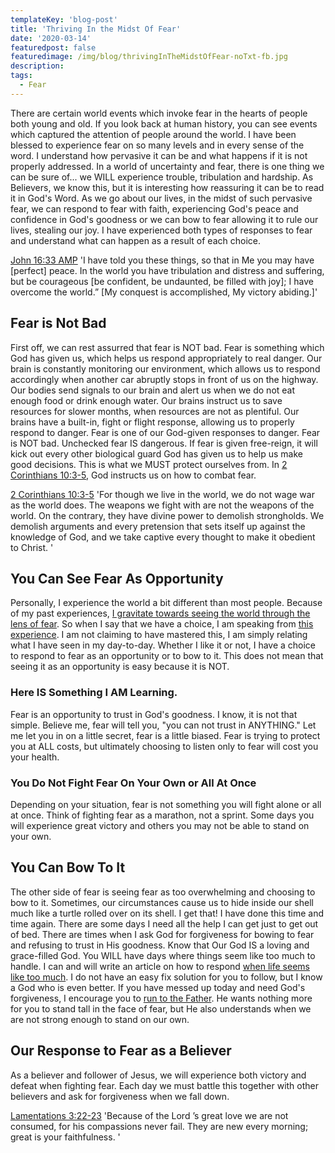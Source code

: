 ```yaml
---
templateKey: 'blog-post'
title: 'Thriving In the Midst Of Fear'
date: '2020-03-14'
featuredpost: false
featuredimage: /img/blog/thrivingInTheMidstOfFear-noTxt-fb.jpg
description:
tags:
  - Fear
---
```


There are certain world events which invoke fear in the hearts of people both young and old. If you look back at human history, you can see events which captured the attention of people around the world. I have been blessed to experience fear on so many levels and in every sense of the word. I understand how pervasive it can be and what happens if it is not properly addressed. In a world of uncertainty and fear, there is one thing we can be sure of... we WILL experience trouble, tribulation and hardship. As Believers, we know this, but it is interesting how reassuring it can be to read it in God's Word. As we go about our lives, in the midst of such pervasive fear, we can respond to fear with faith, experiencing God's peace and confidence in God's goodness or we can bow to fear allowing it to rule our lives, stealing our joy. I have experienced both types of responses to fear and understand what can happen as a result of each choice.

[John 16:33 AMP](https://my.bible.com/bible/1588/JHN.16.33)
'I have told you these things, so that in Me you may have [perfect] peace. In the world you have tribulation and distress and suffering, but be courageous [be confident, be undaunted, be filled with joy]; I have overcome the world.” [My conquest is accomplished, My victory abiding.]'

## Fear is Not Bad

First off, we can rest assurred that fear is NOT bad. Fear is something which God has given us, which helps us respond appropriately to real danger. Our brain is constantly monitoring our environment, which allows us to respond accordingly when another car abruptly stops in front of us on the highway. Our bodies send signals to our brain and alert us when we do not eat enough food or drink enough water. Our brains instruct us to save resources for slower months, when resources are not as plentiful. Our brains have a built-in, fight or flight response, allowing us to properly respond to danger. Fear is one of our God-given responses to danger. Fear is NOT bad. Unchecked fear IS dangerous. If fear is given free-reign, it will kick out every other biological guard God has given us to help us make good decisions. This is what we MUST protect ourselves from. In [2 Corinthians 10:3-5](https://my.bible.com/bible/111/2CO.10.3-5), God instructs us on how to combat fear.

[2 Corinthians 10:3-5](https://my.bible.com/bible/111/2CO.10.3-5)
'For though we live in the world, we do not wage war as the world does. The weapons we fight with are not the weapons of the world. On the contrary, they have divine power to demolish strongholds. We demolish arguments and every pretension that sets itself up against the knowledge of God, and we take captive every thought to make it obedient to Christ. '

## You Can See Fear As Opportunity

Personally, I experience the world a bit different than most people. Because of my past experiences, [I gravitate towards seeing the world through the lens of fear](https://www.craigbooker.com/blog/all-consuming-fear/). So when I say that we have a choice, I am speaking from [this experience](https://www.craigbooker.com/blog/all-consuming-fear/). I am not claiming to have mastered this, I am simply relating what I have seen in my day-to-day. Whether I like it or not, I have a choice to respond to fear as an opportunity or to bow to it. This does not mean that seeing it as an opportunity is easy because it is NOT.

### Here IS Something I AM Learning.

Fear is an opportunity to trust in God's goodness. I know, it is not that simple. Believe me, fear will tell you, "you can not trust in ANYTHING." Let me let you in on a little secret, fear is a little biased. Fear is trying to protect you at ALL costs, but ultimately choosing to listen only to fear will cost you your health.

### You Do Not Fight Fear On Your Own or All At Once

Depending on your situation, fear is not something you will fight alone or all at once. Think of fighting fear as a marathon, not a sprint. Some days you will experience great victory and others you may not be able to stand on your own.

## You Can Bow To It

The other side of fear is seeing fear as too overwhelming and choosing to bow to it. Sometimes, our circumstances cause us to hide inside our shell much like a turtle rolled over on its shell. I get that! I have done this time and time again. There are some days I need all the help I can get just to get out of bed. There are times when I ask God for forgiveness for bowing to fear and refusing to trust in His goodness. Know that Our God IS a loving and grace-filled God. You WILL have days where things seem like too much to handle. I can and will write an article on how to respond [when life seems like too much](https://www.craigbooker.com/blog/when-life-seems-like-too-much/). I do not have an easy fix solution for you to follow, but I know a God who is even better. If you have messed up today and need God's forgiveness, I encourage you to [run to the Father](https://www.craigbooker.com/blog/run-to-the-father/). He wants nothing more for you to stand tall in the face of fear, but He also understands when we are not strong enough to stand on our own.

## Our Response to Fear as a Believer

As a believer and follower of Jesus, we will experience both victory and defeat when fighting fear. Each day we must battle this together with other believers and ask for forgiveness when we fall down.

[Lamentations 3:22-23](https://my.bible.com/bible/111/LAM.3.22-23)
'Because of the Lord ’s great love we are not consumed, for his compassions never fail. They are new every morning; great is your faithfulness. '
